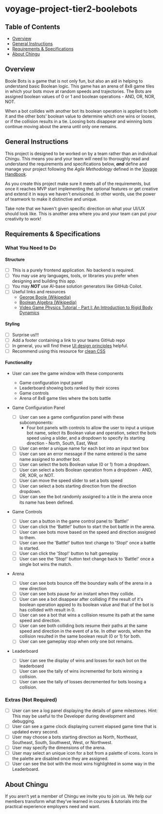 # voyage-project-tier2-boolebots

## Table of Contents

* [Overview](#overview)
* [General Instructions](#general-instructions)
* [Requirements & Specifications](#requirements-specifications)
* [About Chingu](#about-chingu)

## Overview

Boole Bots is a game that is not only fun, but also an aid in helping to 
understand basic Boolean logic. This game has an arena of 8x8 game tiles in
which your bots move at random speeds and trajectories. The Bots are assigned
boolean values of 0 or 1 and boolean operations - AND, OR, NOR, NOT. 

When a bot collides with another bot its boolean operation is applied to both
it and the other bots' boolean value to determine which one wins or looses, or
if the collision results in a tie. Loosing bots disappear and winning bots 
continue moving about the arena until only one remains.

## General Instructions

This project is designed to be worked on by a team rather than an individual
Chingu. This means you and your team will need to thoroughly read and
understand the requirements and specifications below, **_and_** define and
manage your project following the _Agile Methodology_ defined in the
[Voyage Handbook](https://chingucohorts.notion.site/Voyage-Guide-1e528dcbf1d241c9a93b4627f6f1c809).

As you create this project make sure it meets all of the requirements, but once
it reaches MVP start implementing the optional features or get creative and
extend it in ways we haven't envisioned. In other words, use the power of
teamwork to make it distinctive and unique.

Take note that we haven't given specific direction on what your UI/UX should
look like. This is another area where you and your team can put your creativity 
to work! 

## Requirements & Specifications

### What You Need to Do

#### Structure

- [ ] This is a purely frontend application. No backend is required. 
- [ ] You may use any languages, tools, or libraries you prefer when designing and building this app. 
- [ ] You may **_NOT_** use AI-base solution generators like GitHub Coilot.
- [ ] Useful links and resources
    - [George Boole (Wikipedia)](https://en.wikipedia.org/wiki/George_Boole)
    - [Boolean Algebra (Wikipedia)](https://en.wikipedia.org/wiki/Boolean_algebra)
    - [Video Game Physics Tutorial - Part I: An Introduction to Rigid Body Dynamics](https://www.toptal.com/game/video-game-physics-part-i-an-introduction-to-rigid-body-dynamics)

#### Styling

- [ ] Surprise us!!!
- [ ] Add a footer containing a link to your teams GitHub repo
- [ ] In general, you will find these [UI design principles](https://www.justinmind.com/ui-design/principles) helpful.
- [ ] Recommend using this resource for [clean CSS](https://www.devbridge.com/articles/implementing-clean-css-bem-method/)

#### Functionality

-   User can see the game window with these components
    - Game configuration input panel
    - Leaderboard showing bots ranked by their scores
    - Game controls
    - Arena of 8x8 game tiles where the bots battle

- Game Configuration Panel
    -   [ ] User can see a game configuration panel with these subcomponents:
        - Four bot panels with controls to allow the user to input a unique bot 
        name, select its Boolean value and operation, select the bots speed using a 
        slider, and a dropdown to specify its starting direction - North, South, 
        East, West
    -   [ ] User can enter a unique name for each bot into an input text box
    -   [ ] User can see an error message if the name entered is the same name
    assigned to another bot.
    -   [ ] User can select the bots Boolean value (0 or 1) from a dropdown.
    -   [ ] User can select a bots Boolean operation from a dropdown - AND, OR, XOR,
    or NOT.
    -   [ ] User can move the speed slider to set a bots speed
    -   [ ] User can select a bots starting direction from the direction dropdown.
    -   [ ] User can see the bot randomly assigned to a tile in the arena once its
    name has been defined.

- Game Controls
    -   [ ] User can a button in the game control panel to 'Battle!'
    -   [ ] User can click the 'Battle!' button to start the bot battle in the arena.
    -   [ ] User can see bots move based on the speed and direction assigned to them.
    -   [ ] User can see the 'Battle!' button text change to 'Stop!' once a battle
    is started.
    -   [ ] User can click the 'Stop!' button to halt gameplay
    -   [ ] User can see the 'Stop!' button text change back to 'Battle!' once a
    single bot wins the match.

- Arena
    -   [ ] User can see bots bounce off the boundary walls of the arena in a new
    direction
    -   [ ] User can see bots pause for an instant when they collide.
    -   [ ] User can see a bot disappear after colliding if the result of it's 
    boolean operation appied to its boolean value and that of the bot is has 
    collided with result in 0.
    -   [ ] User can see a bot that wins a collision resume its path at the same 
    speed and direction.
    -   [ ] User can see both colliding bots resume their paths at the same speed
    and direction in the event of a tie. In other words, when the collision resulted
    in the same boolean result (0 or 1) for both.
    -   [ ] User can see gameplay stop when only one bot remains.

- Leaderboard
    -   [ ] User can see the display of wins and losses for each bot on the
    leaderboard
    -   [ ] User can see the tally of wins incremented for bots winning a collision.
    -   [ ] User can see the tally of losses decremented for bots loosing a collision.

### Extras (Not Required)

-   [ ] User can see a log panel displaying the details of game milestones.
Hint: This may be useful to the Developer during development and debugging.
-   [ ] User can see a game clock displaying current elapsed game time that is
updated every second.
-   [ ] User may choose a bots starting direction as North, Northeast, Southeast,
South, Southwest, West, or Northwest.
-   [ ] User may specify the dimensions of the arena.
-   [ ] User may select an unique icon for a bot from a palette of icons. Icons
in the palette are disabled once they are assigned.
-   [ ] User can see the bot with the most wins highlighted in some way in the
Leaderboard.

## About Chingu

If you aren’t yet a member of Chingu we invite you to join us. We help our 
members transform what they’ve learned in courses & tutorials into the 
practical experience employers need and want.

